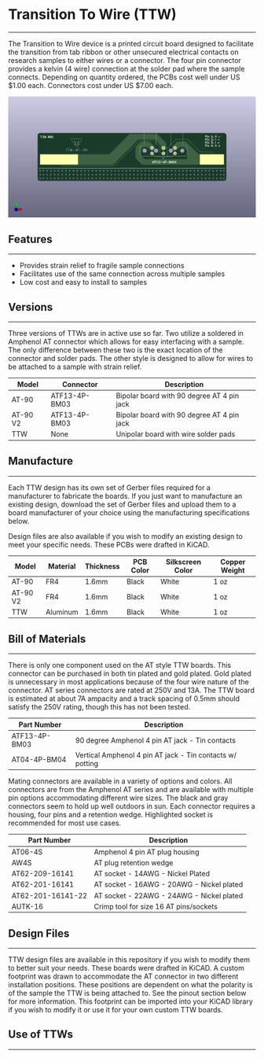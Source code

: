 # Transition To Wire (TTW)
---
The Transition to Wire device is a printed circuit board designed to facilitate the transition from tab ribbon or other unsecured electrical contacts on research samples to either wires or a connector.  The four pin connector provides a kelvin (4 wire) connection at the solder pad where the sample connects.  Depending on quantity ordered, the PCBs cost well under US $1.00 each.  Connectors cost under US $7.00 each.

![AT 90 Style TTW](media/TTW_AT_90.png)
## Features
---
- Provides strain relief to fragile sample connections
- Facilitates use of the same connection across multiple samples
- Low cost and easy to install to samples

## Versions
---
Three versions of TTWs are in active use so far.  Two utilize a soldered in Amphenol AT connector which allows for easy interfacing with a sample.  The only difference between these two is the exact location of the connector and solder pads.  The other style is designed to allow for wires to be attached to a sample with strain relief.

| Model    | Connector     | Description                                |
| -------- | ------------- | ------------------------------------------ |
| AT-90    | ATF13-4P-BM03 | Bipolar board with 90 degree AT 4 pin jack |
| AT-90 V2 | ATF13-4P-BM03 | Bipolar board with 90 degree AT 4 pin jack |
| TTW      | None          | Unipolar board with wire solder pads       |

## Manufacture
---
Each TTW design has its own set of Gerber files required for a manufacturer to fabricate the boards.  If you just want to manufacture an existing design, download the set of Gerber files and upload them to a board manufacturer of your choice using the manufacturing specifications below.

Design files are also available if you wish to modify an existing design to meet your specific needs.  These PCBs were drafted in KiCAD.

| Model    | Material | Thickness | PCB Color | Silkscreen Color | Copper Weight |
| -------- | -------- | --------- | --------- | ---------------- | ------------- |
| AT-90    | FR4      | 1.6mm     | Black     | White            | 1 oz          |
| AT-90 V2 | FR4      | 1.6mm     | Black     | White            | 1 oz          |
| TTW      | Aluminum | 1.6mm     | Black     | White            | 1 oz          |

## Bill of Materials
---
There is only one component used on the AT style TTW boards.  This connector can be purchased in both tin plated and gold plated.  Gold plated is unnecessary in most applications because of the four wire nature of the connector.  AT series connectors are rated at 250V and 13A.  The TTW board is estimated at about 7A ampacity and a track spacing of 0.5mm should satisfy the 250V rating, though this has not been tested.

| Part Number   | Description                                               |
| ------------- | --------------------------------------------------------- |
| ATF13-4P-BM03 | 90 degree Amphenol 4 pin AT jack - Tin contacts           |
| AT04-4P-BM04  | Vertical Amphenol 4 pin AT jack - Tin contacts w/ potting |

Mating connectors are available in a variety of options and colors.  All connectors are from the Amphenol AT series and are available with multiple pin options accommodating different wire sizes.  The black and gray connectors seem to hold up well outdoors in sun.  Each connector requires a housing, four pins and a retention wedge.  Highlighted socket is recommended for most use cases.

| Part Number        | Description                                   |
| ------------------ | --------------------------------------------- |
| AT06-4S            | Amphenol 4 pin AT plug housing                |
| AW4S               | AT plug retention wedge                       |
| AT62-209-16141     | AT socket - 14AWG - Nickel Plated             |
| AT62-201-16141     | AT socket - 16AWG - 20AWG - Nickel plated     |
| AT62-201-16141-22  | AT socket - 22AWG - 24AWG - Nickel plated     |
| AUTK-16            | Crimp tool for size 16 AT pins/sockets        |
## Design Files
---
TTW design files are available in this repository if you wish to modify them to better suit your needs.  These boards were drafted in KiCAD.  A custom footprint was drawn to accommodate the AT connector in two different installation positions.  These positions are dependent on what the polarity is of the sample the TTW is being attached to.  See the pinout section below for more information. This footprint can be imported into your KiCAD library if you wish to modify it or use it for your own custom TTW boards.
## Use of TTWs
---




